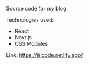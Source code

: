 Source code for my blog.

Technologies used:

- React
- Next.js
- CSS Modules

Link: https://liiicode.netlify.app/
